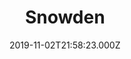---
title: "Snowden"
year: 2016
date: 2019-11-02T21:58:23.000Z
permalink: /almanac/movies/2019-11-02-snowden/index.html
rating: 3
---
